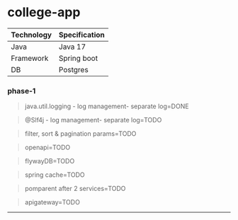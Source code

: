 # college-app

| Technology  | Specification |
| ------------- | ------------- |
| Java  | Java 17  |
| Framework  | Spring boot  |
| DB  | Postgres  |


### phase-1
> java.util.logging - log management- separate log=DONE

> @Slf4j - log management- separate log=TODO

> filter, sort & pagination  params=TODO

> openapi=TODO

> flywayDB=TODO

> spring cache=TODO

> pomparent after 2 services=TODO

> apigateway=TODO

______________________________________________________________
